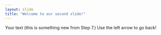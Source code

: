 ```yaml
---
layout: slide
title: "Welcome to our second slide!"
---
```

Your text (this is something new from Step 7.)
Use the left arrow to go back!
